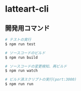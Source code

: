 # latteart-cli

## 開発用コマンド

```bash
# テストの実行
$ npm run test

# ソースコードのビルド
$ npm run build

# ソースコードの変更検知、再ビルド
$ npm run watch

# ビルド済スクリプトの実行(port:3000)
$ npm run run
```
